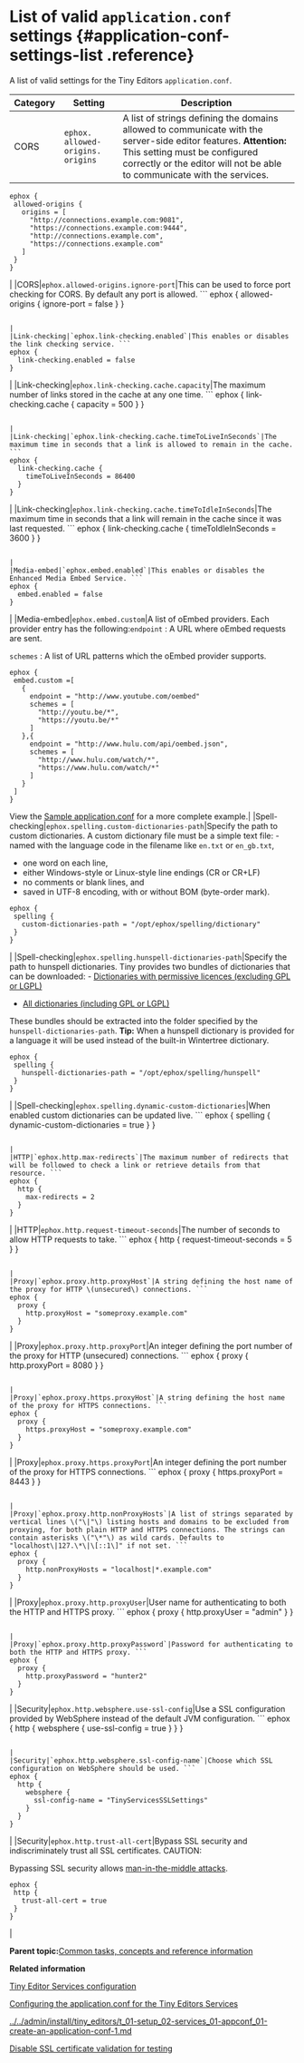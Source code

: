 # List of valid `application.conf` settings {#application-conf-settings-list .reference}

A list of valid settings for the Tiny Editors `application.conf`.

|Category|Setting|Description|
|--------|-------|-----------|
|CORS|`ephox.​allowed-origins.​origins`|A list of strings defining the domains allowed to communicate with the server-side editor features. **Attention:** This setting must be configured correctly or the editor will not be able to communicate with the services.

 ```
ephox {
  allowed-origins {
    origins = [
      "http://connections.example.com:9081",
      "https://connections.example.com:9444",
      "http://connections.example.com",
      "https://connections.example.com"
    ]
  }
}
```

|
|CORS|`ephox.​allowed-origins.​ignore-port`|This can be used to force port checking for CORS. By default any port is allowed. ```
ephox {
  allowed-origins {
    ignore-port = false
  }
}
```

|
|Link-checking|`ephox.​link-checking.​enabled`|This enables or disables the link checking service. ```
ephox {
  link-checking.enabled = false
}
```

|
|Link-checking|`ephox.​link-checking.​cache.​capacity`|The maximum number of links stored in the cache at any one time. ```
ephox {
  link-checking.cache {
    capacity = 500
  }
}
```

|
|Link-checking|`ephox.​link-checking.​cache.​timeToLiveInSeconds`|The maximum time in seconds that a link is allowed to remain in the cache. ```
ephox {
  link-checking.cache {
    timeToLiveInSeconds = 86400
  }
}
```

|
|Link-checking|`ephox.​link-checking.​cache.​timeToIdleInSeconds`|The maximum time in seconds that a link will remain in the cache since it was last requested. ```
ephox {
  link-checking.cache {
    timeToIdleInSeconds = 3600
  }
}
```

|
|Media-embed|`ephox.​embed.​enabled`|This enables or disables the Enhanced Media Embed Service. ```
ephox {
  embed.enabled = false
}
```

|
|Media-embed|`ephox.​embed.​custom`|A list of oEmbed providers. Each provider entry has the following:`endpoint`
:   A URL where oEmbed requests are sent.

`schemes`
:   A list of URL patterns which the oEmbed provider supports.

 ```
ephox {
  embed.custom =[
    {
      endpoint = "http://www.youtube.com/oembed"
      schemes = [
        "http://youtu.be/*",
        "https://youtu.be/*"
      ]
    },{
      endpoint = "http://www.hulu.com/api/oembed.json",
      schemes = [
        "http://www.hulu.com/watch/*",
        "https://www.hulu.com/watch/*"
      ]
    }
  ]
}
```

 View the [Sample application.conf](r_application-conf-samples.md) for a more complete example.|
|Spell-checking|`ephox.​spelling.​custom-dictionaries-path`|Specify the path to custom dictionaries. A custom dictionary file must be a simple text file: -   named with the language code in the filename like `en.txt` or `en_gb.txt`,
-   one word on each line,
-   either Windows-style or Linux-style line endings \(CR or CR+LF\)
-   no comments or blank lines, and
-   saved in UTF-8 encoding, with or without BOM \(byte-order mark\).

 ```
ephox {
  spelling {
    custom-dictionaries-path = "/opt/ephox/spelling/dictionary"
  }
}
```

|
|Spell-checking|`ephox.​spelling.​hunspell-dictionaries-path`|Specify the path to hunspell dictionaries. Tiny provides two bundles of dictionaries that can be downloaded: -   [Dictionaries with permissive licences \(excluding GPL or LGPL\)](https://download.tiny.cloud/hunspell/latest/hunspell-dictionaries-approved.zip)
-   [All dictionaries \(including GPL or LGPL\)](https://download.tiny.cloud/hunspell/latest/hunspell-dictionaries-all.zip)

 These bundles should be extracted into the folder specified by the `hunspell-dictionaries-path`. **Tip:** When a hunspell dictionary is provided for a language it will be used instead of the built-in Wintertree dictionary.

 ```
ephox {
  spelling {
    hunspell-dictionaries-path = "/opt/ephox/spelling/hunspell"
  }
}
```

|
|Spell-checking|`ephox.​spelling.​dynamic-custom-dictionaries`|When enabled custom dictionaries can be updated live. ```
ephox {
  spelling {
    dynamic-custom-dictionaries = true
  }
}
```

|
|HTTP|`ephox.​http.​max-redirects`|The maximum number of redirects that will be followed to check a link or retrieve details from that resource. ```
ephox {
  http {
    max-redirects = 2
  }
}
```

|
|HTTP|`ephox.​http.​request-timeout-seconds`|The number of seconds to allow HTTP requests to take. ```
ephox {
  http {
    request-timeout-seconds = 5
  }
}
```

|
|Proxy|`ephox.​proxy.​http.​proxyHost`|A string defining the host name of the proxy for HTTP \(unsecured\) connections. ```
ephox {
  proxy {
    http.proxyHost = "someproxy.example.com"
  }
}
```

|
|Proxy|`ephox.​proxy.​http.​proxyPort`|An integer defining the port number of the proxy for HTTP \(unsecured\) connections. ```
ephox {
  proxy {
    http.proxyPort = 8080
  }
}
```

|
|Proxy|`ephox.​proxy.​https.​proxyHost`|A string defining the host name of the proxy for HTTPS connections. ```
ephox {
  proxy {
    https.proxyHost = "someproxy.example.com"
  }
}
```

|
|Proxy|`ephox.​proxy.​https.​proxyPort`|An integer defining the port number of the proxy for HTTPS connections. ```
ephox {
  proxy {
    https.proxyPort = 8443
  }
}
```

|
|Proxy|`ephox.​proxy.​http.​nonProxyHosts`|A list of strings separated by vertical lines \("\|"\) listing hosts and domains to be excluded from proxying, for both plain HTTP and HTTPS connections. The strings can contain asterisks \("\*"\) as wild cards. Defaults to "localhost\|127.\*\|\[::1\]" if not set. ```
ephox {
  proxy {
    http.nonProxyHosts = "localhost|*.example.com"
  }
}
```

|
|Proxy|`ephox.​proxy.​http.​proxyUser`|User name for authenticating to both the HTTP and HTTPS proxy. ```
ephox {
  proxy {
    http.proxyUser = "admin"
  }
}
```

|
|Proxy|`ephox.​proxy.​http.​proxyPassword`|Password for authenticating to both the HTTP and HTTPS proxy. ```
ephox {
  proxy {
    http.proxyPassword = "hunter2"
  }
}
```

|
|Security|`ephox.​http.​websphere.​use-ssl-config`|Use a SSL configuration provided by WebSphere instead of the default JVM configuration. ```
ephox {
  http {
    websphere {
      use-ssl-config = true
    }
  }
}
```

|
|Security|`ephox.​http.​websphere.​ssl-config-name`|Choose which SSL configuration on WebSphere should be used. ```
ephox {
  http {
    websphere {
      ssl-config-name = "TinyServicesSSLSettings"
    }
  }
}
```

|
|Security|`ephox.​http.​trust-all-cert`|Bypass SSL security and indiscriminately trust all SSL certificates. CAUTION:

Bypassing SSL security allows [man-in-the-middle attacks](https://en.wikipedia.org/wiki/Man-in-the-middle_attack).

 ```
ephox {
  http {
    trust-all-cert = true
  }
}
```

|

**Parent topic:**[Common tasks, concepts and reference information](../../install/tiny_editors/r_appendix.md)

**Related information**  


[Tiny Editor Services configuration](../../install/tiny_editors/c_application-conf.md)

[Configuring the application.conf for the Tiny Editors Services](../../install/tiny_editors/t_01-setup_02-services_01-appconf_00-summary.md)

[../../admin/install/tiny\_editors/t\_01-setup\_02-services\_01-appconf\_01-create-an-application-conf-1.md](../../admin/install/tiny_editors/t_01-setup_02-services_01-appconf_01-create-an-application-conf-1.md)

[Disable SSL certificate validation for testing](../../install/tiny_editors/t_disable-certificate-validation-for-testing.md)

